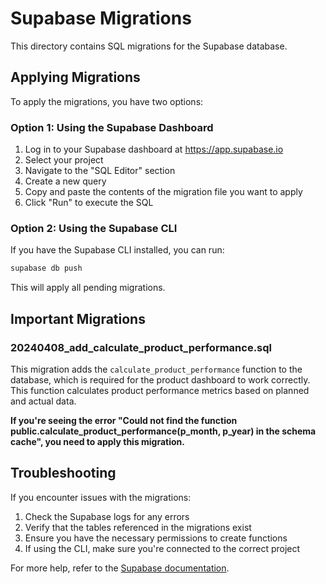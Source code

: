 # Supabase Migrations

This directory contains SQL migrations for the Supabase database.

## Applying Migrations

To apply the migrations, you have two options:

### Option 1: Using the Supabase Dashboard

1. Log in to your Supabase dashboard at https://app.supabase.io
2. Select your project
3. Navigate to the "SQL Editor" section
4. Create a new query
5. Copy and paste the contents of the migration file you want to apply
6. Click "Run" to execute the SQL

### Option 2: Using the Supabase CLI

If you have the Supabase CLI installed, you can run:

```bash
supabase db push
```

This will apply all pending migrations.

## Important Migrations

### 20240408_add_calculate_product_performance.sql

This migration adds the `calculate_product_performance` function to the database, which is required for the product dashboard to work correctly. This function calculates product performance metrics based on planned and actual data.

**If you're seeing the error "Could not find the function public.calculate_product_performance(p_month, p_year) in the schema cache", you need to apply this migration.**

## Troubleshooting

If you encounter issues with the migrations:

1. Check the Supabase logs for any errors
2. Verify that the tables referenced in the migrations exist
3. Ensure you have the necessary permissions to create functions
4. If using the CLI, make sure you're connected to the correct project

For more help, refer to the [Supabase documentation](https://supabase.io/docs). 